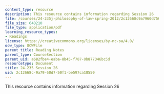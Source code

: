 ```yaml
---
content_type: resource
description: This resource contains information regarding Session 26
file: /courses/24-235j-philosophy-of-law-spring-2012/2c12668c9a7960d750f1be597ca18550_MIT24_235JS12_Session26.pdf
file_size: 648210
file_type: application/pdf
learning_resource_types:
- Readings
license: https://creativecommons.org/licenses/by-nc-sa/4.0/
ocw_type: OCWFile
parent_title: Reading Notes
parent_type: CourseSection
parent_uid: a682fbe4-eaba-8b45-f707-0b877346bc5d
resourcetype: Document
title: 24.235 Session 26
uid: 2c12668c-9a79-60d7-50f1-be597ca18550
---
```

This resource contains information regarding Session 26